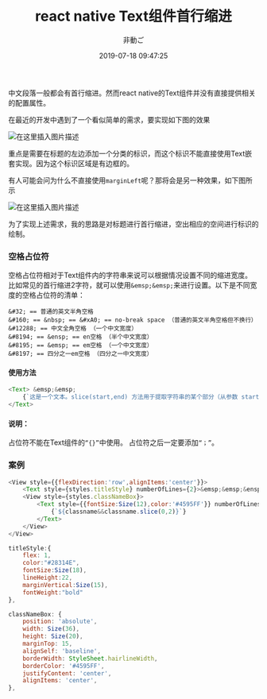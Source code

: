 ﻿---
title: 'react native Text组件首行缩进'
date: 2019-07-18 09:47:25
author: '非動ご'
tags:
 - react
---

中文段落一般都会有首行缩进。然而react native的Text组件并没有直接提供相关的配置属性。

在最近的开发中遇到了一个看似简单的需求，要实现如下图的效果

![在这里插入图片描述](https://img-blog.csdnimg.cn/2019071717492549.png)

重点是需要在标题的左边添加一个分类的标识，而这个标识不能直接使用Text嵌套实现。因为这个标识区域是有边框的。

有人可能会问为什么不直接使用`marginLeft`呢？那将会是另一种效果，如下图所示

![在这里插入图片描述](https://img-blog.csdnimg.cn/20190717175821166.png)

为了实现上述需求，我的思路是对标题进行首行缩进，空出相应的空间进行标识的绘制。

### 空格占位符
空格占位符相对于Text组件内的字符串来说可以根据情况设置不同的缩进宽度。比如常见的首行缩进2字符，就可以使用`&emsp;&emsp;`来进行设置。以下是不同宽度的空格占位符的清单：

```
&#32; == 普通的英文半角空格
&#160; == &nbsp; == &#xA0; == no-break space （普通的英文半角空格但不换行）
&#12288; == 中文全角空格 （一个中文宽度）
&#8194; == &ensp; == en空格 （半个中文宽度）
&#8195; == &emsp; == em空格 （一个中文宽度）
&#8197; == 四分之一em空格 （四分之一中文宽度）
```

#### 使用方法
```javascript
<Text> &emsp;&emsp;
    {`这是一个文本。slice(start,end) 方法用于提取字符串的某个部分（从参数 start 到 end 位置），并以新的字符串返回被提取的部分。类似 substring()。`}
</Text>
```

#### 说明：

占位符不能在Text组件的`“{}”`中使用。
占位符之后一定要添加`“；”`。

### 案例

```javascript
<View style={{flexDirection:'row',alignItems:'center'}}>
    <Text style={styles.titleStyle} numberOfLines={2}>&emsp;&emsp;&ensp;{`测试标题，这个标题可以很长很长很长很长很长很长很长很长很长很长很长很长很长很长很长很长很长很长`}</Text>
    <View style={styles.classNameBox}>
        <Text style={{fontSize:Size(12),color:'#4595FF'}} numberOfLines={1}>
            {`${classname&&classname.slice(0,2)}`}
        </Text>
    </View>
</View>

titleStyle:{
    flex: 1,
    color:"#28314E",
    fontSize:Size(18),
    lineHeight:22,
    marginVertical:Size(15),
    fontWeight:"bold"
},

classNameBox: {
    position: 'absolute',
    width: Size(36),
    height: Size(20),
    marginTop: 15,
    alignSelf: 'baseline',
    borderWidth: StyleSheet.hairlineWidth,
    borderColor: '#4595FF',
    justifyContent: 'center',
    alignItems: 'center',
},

```

